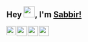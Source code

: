 ## Hey <img src="https://github.com/TheDudeThatCode/TheDudeThatCode/blob/master/Assets/Hi.gif" width="29px">, I'm [Sabbir!](https://github.com/SabbirAhmedAdor629) 

<a href="https://www.linkedin.com/in/sabbir-ahmed-613934194/">
  <img align="left" width="24px" src="https://cdn.jsdelivr.net/npm/simple-icons@v3/icons/linkedin.svg"  />
</a>
<a href="https://twitter.com/SabbirAhmedAdor">
  <img align="left" width="26px" src="https://cdn.jsdelivr.net/npm/simple-icons@v3/icons/twitter.svg" />
</a>
<a href="mailto:SabbirGitRepository@gmail.com">
  <img align="left" width="26px" src="https://cdn.jsdelivr.net/npm/simple-icons@v3/icons/gmail.svg" />
</a>

<a href="https://dev.to/sabbirahmedador629">
  <img align="left" width="26px" src="https://cdn.jsdelivr.net/npm/simple-icons@v3/icons/medium.svg" />
</a>
